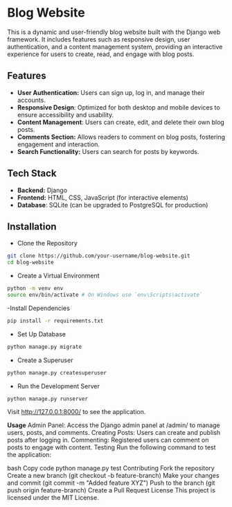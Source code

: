 # Blog Website


This is a dynamic and user-friendly blog website built with the Django web framework. It includes features such as responsive design, user authentication, and a content management system, providing an interactive experience for users to create, read, and engage with blog posts.

## Features
- **User Authentication:** Users can sign up, log in, and manage their accounts.
- **Responsive Design**: Optimized for both desktop and mobile devices to ensure accessibility and usability.
- **Content Management**: Users can create, edit, and delete their own blog posts.
- **Comments Section:** Allows readers to comment on blog posts, fostering engagement and interaction.
- **Search Functionality:** Users can search for posts by keywords.

## Tech Stack
- **Backend:** Django
- **Frontend:** HTML, CSS, JavaScript (for interactive elements)
- **Database**: SQLite (can be upgraded to PostgreSQL for production)


## **Installation**
- Clone the Repository
```bash
git clone https://github.com/your-username/blog-website.git
cd blog-website
```

- Create a Virtual Environment
```bash
python -m venv env
source env/bin/activate # On Windows use `env\Scripts\activate`
```
-Install Dependencies
```bash
pip install -r requirements.txt
```
- Set Up Database
```bash
python manage.py migrate
```
- Create a Superuser
```bash
python manage.py createsuperuser
```
- Run the Development Server
```bash
python manage.py runserver
```
Visit http://127.0.0.1:8000/ to see the application.

**Usage**
Admin Panel: Access the Django admin panel at /admin/ to manage users, posts, and comments.
Creating Posts: Users can create and publish posts after logging in.
Commenting: Registered users can comment on posts to engage with content.
Testing
Run the following command to test the application:

bash
Copy code
python manage.py test
Contributing
Fork the repository
Create a new branch (git checkout -b feature-branch)
Make your changes and commit (git commit -m "Added feature XYZ")
Push to the branch (git push origin feature-branch)
Create a Pull Request
License
This project is licensed under the MIT License.
